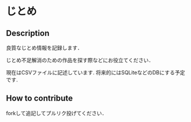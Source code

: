 # じとめ

## Description

良質なじとめ情報を記録します．

じとめ不足解消のための作品を探す際などにお役立てください．

現在はCSVファイルに記述しています.
将来的にはSQLiteなどのDBにする予定です.

## How to contribute

forkして追記してプルリク投げてください．

